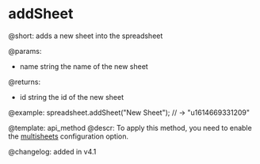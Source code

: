 addSheet
==============

@short:
	adds a new sheet into the spreadsheet
    
@params:
- name		string	the name of the new sheet				

@returns:
- id     string  the id of the new sheet

@example:
spreadsheet.addSheet("New Sheet");
// -> "u1614669331209"


@template: api_method
@descr:
To apply this method, you need to enable the [multisheets](api/spreadsheet_multisheets_config.md) configuration option.

@changelog: added in v4.1